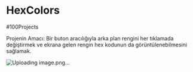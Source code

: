 # HexColors
#100Projects

Projenin Amacı:
Bir buton aracılığıyla arka plan rengini her tıklamada değiştirmek ve ekrana gelen rengin hex kodunun da görüntülenebilmesini sağlamak.

![Uploading image.png…]()




